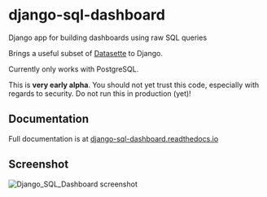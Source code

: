 # django-sql-dashboard

Django app for building dashboards using raw SQL queries

Brings a useful subset of [Datasette](https://datasette.io/) to Django.

Currently only works with PostgreSQL.

This is **very early alpha**. You should not yet trust this code, especially with regards to security. Do not run this in production (yet)!

## Documentation

Full documentation is at [django-sql-dashboard.readthedocs.io](https://django-sql-dashboard.readthedocs.io/)

## Screenshot

![Django_SQL_Dashboard screenshot](https://user-images.githubusercontent.com/9599/111020900-da352a00-837d-11eb-8991-73ec6e6608ef.png)
